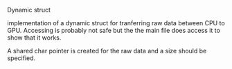 Dynamic struct

implementation of a dynamic struct for tranferring raw data between CPU to GPU. Accessing is
probably not safe but the the main file does access it to show that it works.

A shared char pointer is created for the raw data and a size should be specified.

